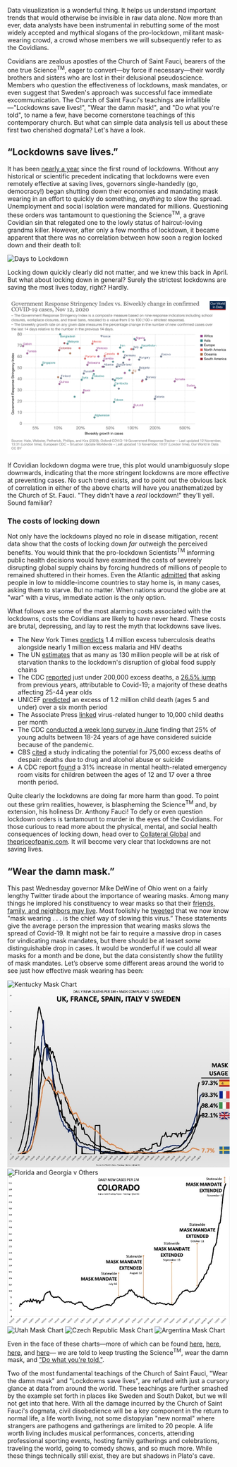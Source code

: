 Data visualization is a wonderful thing. It helps us understand important trends that would otherwise be invisible in raw data alone. Now more than ever, data analysts have been instrumental in rebutting some of the most widely accepted and mythical slogans of the pro-lockdown, militant mask-wearing crowd, a crowd whose members we will subsequently refer to as the Covidians. 

Covidians are zealous apostles of the Church of Saint Fauci, bearers of the one true Science<sup>TM</sup>, eager to convert&mdash;by force if necessary&mdash;their wordly brothers and sisters who are lost in their delusional pseudoscience. Members who question the effectiveness of lockdowns, mask mandates, or even suggest that Sweden's approach was successful face immediate excommunication. The Church of Saint Fauci's teachings are infallible&mdash;"Lockdowns save lives!", "Wear the damn mask!", and "Do what you're told", to name a few, have become cornerstone teachings of this contemporary church. But what can simple data analysis tell us about these first two cherished dogmata? Let's have a look.

## “Lockdowns save lives.”

It has been [nearly a year](https://www.bbc.com/news/world-52103747) since the first round of lockdowns. Without any historical or scientific precedent indicating that lockdowns were even remotely effective at saving lives, governors single-handedly (go, democracy!) began shutting down their economies and mandating mask wearing in an effort to quickly do something, *anything* to slow the spread. Unemployment and social isolation were mandated for millions. Questioning these orders was tantamount to questioning the Science<sup>TM</sup>, a grave Covidian sin that relegated one to the lowly status of haircut-loving grandma killer. However, after only a few months of lockdown, it became apparent that there was no correlation between how soon a region locked down and their death toll:

![Days to Lockdown](https://www.aier.org/wp-content/uploads/2020/05/ED-AZ636_Rodger_16U_20200426130615-1-1.jpg)

Locking down quickly clearly did not matter, and we knew this back in April. But what about locking down in general? Surely the strictest lockdowns are saving the most lives today, right? Hardly.

![Lockdown Stringecy vs Case Change](/static/images/stringency-vs-change.png)

If Covidian lockdown dogma were true, this plot would unambiguosuly slope downwards, indicating that the more stringent lockdowns are more effective at preventing cases. No such trend exists, and to point out the obvious lack of correlation in either of the above charts will have you anathematized by the Church of St. Fauci. "They didn't have a *real* lockdown!" they'll yell. Sound familiar?


### The costs of locking down

Not only have the lockdowns played no role in disease mitigation, recent data show that the costs of locking down *far* outweigh the perceived benefits. You would think that the pro-lockdown Scientists<sup>TM</sup> informing public health decisions would have examined the costs of severely disrupting global supply chains by forcing hundreds of millions of people to remained shuttered in their homes. Even the Atlantic [admitted](https://www.theatlantic.com/international/archive/2020/08/coronavirus-pandemic-developing-world/614578/) that asking people in low to middle-income countries to stay home is, in many cases, asking them to starve. But no matter. When nations around the globe are at "war" with a virus, immediate action is the only option.

What follows are some of the most alarming costs associated with the lockdowns, costs the Covidians are likely to have never heard. These costs are brutal, depressing, and lay to rest the myth that lockdowns save lives.

- The New York Times [predicts](https://www.nytimes.com/2020/08/03/health/coronavirus-tuberculosis-aids-malaria.html) 1.4 million excess tuberculosis deaths alongside nearly 1 million excess malaria and HIV deaths
- The UN [estimates](https://www.washingtonpost.com/world/national-security/un-pandemic-could-push-tens-of-millions-into-chronic-hunger/2020/07/13/0733e34e-c51e-11ea-a825-8722004e4150_story.html) that as many as 130 million people will be at risk of starvation thanks to the lockdown's disruption of global food supply chains
- The CDC [reported](https://www.cdc.gov/mmwr/volumes/69/wr/mm6942e2.htm) just under 200,000 excess deaths, a [26.5% jump](https://www.dailywire.com/news/new-cdc-numbers-show-lockdowns-deadly-toll-on-young-people) from previous years, attributable to Covid-19; a majority of these deaths affecting 25-44 year olds
- UNICEF [predicted](https://www.unicef.org/press-releases/covid-19-devastates-already-fragile-health-systems-over-6000-additional-children) an excess of 1.2 million child death (ages 5 and under) over a six month period
- The Associate Press [linked](https://apnews.com/article/lifestyle-ap-top-news-understanding-the-outbreak-hunger-international-news-5cbee9693c52728a3808f4e7b4965cbd) virus-related hunger to 10,000 child deaths per month
- The CDC [conducted a week long survey in June](https://www.forbes.com/sites/jackkelly/2020/08/18/the-pandemic-has-caused-an-increase-in-anxiety-stress-depression-and-suicides/?sh=23f44a175863) finding that 25% of young adults between 18-24 years of age have considered suicide because of the pandemic.
- CBS [cited](https://www.cbsnews.com/news/coronavirus-deaths-suicides-drugs-alcohol-pandemic-75000/) a study indicating the potential for 75,000 excess deaths of despair: deaths due to drug and alcohol abuse or suicide
- A CDC report [found](https://thehill.com/policy/healthcare/525797-cdc-pediatric-visits-to-emergency-rooms-for-mental-health-problems?amp&__twitter_impression=true) a 31% increase in mental health-related emergency room visits for children between the ages of 12 and 17 over a three month period.

Quite clearly the lockdowns are doing far more harm than good. To point out these grim realities, however, is blaspheming the Science<sup>TM</sup> and, by extension, his holiness Dr. Anthony Fauci! To defy or even question lockdown orders is tantamount to murder in the eyes of the Covidians. For those curious to read more about the physical, mental, and social health consequences of locking down, head over to [Collateral Global](https://collateralglobal.org) and [thepriceofpanic.com](http://thepriceofpanic.com). It will become very clear that lockdowns are not saving lives. 


## “Wear the damn mask.”

This past Wednesday governor Mike DeWine of Ohio went on a fairly lengthy Twitter tirade about the importance of wearing masks. Among many things he implored his constituency to wear masks so that their [friends, family, and neighbors may live](https://twitter.com/GovMikeDeWine/status/1326659271573069829?s=20). Most foolishly he [tweeted](https://twitter.com/GovMikeDeWine/status/1326657870667128841?s=20) that we now know "mask wearing . . . is the chief way of slowing this virus.” These statements give the average person the impression that wearing masks slows the spread of Covid-19. It might not be fair to require a massive drop in cases for vindicating mask mandates, but there should be at leaset *some* distinguishable drop in cases. It would be wonderful if we could all wear masks for a month and be done, but the data consistently show the futility of mask mandates. Let’s observe some different areas around the world to see just how effective mask wearing has been:

![Kentucky Mask Chart](https://rationalground.com/wp-content/uploads/2020/10/10-9-Kentucky-Cases-2048x1476.png)
![Europe Mask Usage](/static/images/Europe-Mask-Usage.jpg)
![Florida and Georgia v Others](https://pbs.twimg.com/media/Emz1SqjUYAAC9tZ?format=jpg&name=large)
![Colorado Mask Chart](/static/images/colorado-mask-chart.jpg)
![Utah Mask Chart](/static/images/uath-mask-chart.jpg)
![Czech Republic Mask Chart](https://rationalground.com/wp-content/uploads/2020/10/10-17-Czech-vs-Sweden-2048x1384.png)
![Argentina Mask Chart](https://rationalground.com/wp-content/uploads/2020/10/10-14-Argentina-Cases-2048x1503.png)

Even in the face of these charts&mdash;more of which can be found [here](https://rationalground.com/mask-charts/), [here](https://rationalground.com/more-mask-charts/), [here](https://pjmedia.com/news-and-politics/matt-margolis/2020/10/06/do-masks-really-work-heres-what-the-charts-tell-us-n1009481), and [here](https://twitter.com/ianmSC/media)&mdash; we are told to keep trusting the Science<sup>TM</sup>, wear the damn mask, and ["Do what you're told."](https://twitter.com/deaceproducer/status/1327256913248198661?s=21).

Two of the most fundamental teachings of the Church of Saint Fauci, "Wear the damn mask" and "Lockdowns save lives", are refuted with just a cursory glance at data from around the world. These teachings are further smashed by the example set forth in places like Sweden and South Dakot, but we will not get into that here. With all the damage incurred by the Church of Saint Fauci's dogmata, civil disobedience will be a key component in the return to normal life, a life worth living, not some distopyian "new normal" where strangers are pathogens and gatherings are limited to 20 people. A life worth living includes musical performances, concerts, attending professional sporting events, hosting family gatherings and celebrations, traveling the world, going to comedy shows, and so much more. While these things technically still exist, they are but shadows in Plato's cave. 
